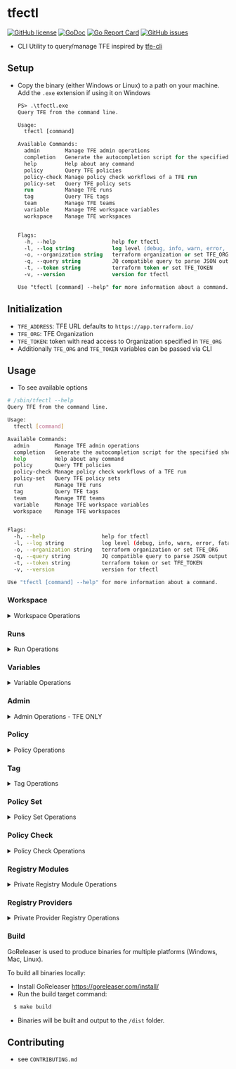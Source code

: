 # tfectl
[![GitHub license](https://img.shields.io/github/license/AGLEnergyPublic/tfectl.svg)](https://github.com/AGLEnergyPublic/tfectl/blob/main/LICENSE)
[![GoDoc](https://godoc.org/github.com/AGLEnergyPublic/tfectl?status.svg)](https://godoc.org/github.com/AGLEnergyPublic/tfectl)
[![Go Report Card](https://goreportcard.com/badge/github.com/AGLEnergyPublic/tfectl)](https://goreportcard.com/report/github.com/AGLEnergyPublic/tfectl)
[![GitHub issues](https://img.shields.io/github/issues/AGLEnergyPublic/tfectl.svg)](https://github.com/AGLEnergyPublic/tfectl/issues)

* CLI Utility to query/manage TFE inspired by [tfe-cli](https://github.com/rgreinho/tfe-cli)

## Setup
* Copy the binary (either Windows or Linux) to a path on your machine. Add the `.exe` extension if using it on Windows
  ```ps
  PS> .\tfectl.exe
  Query TFE from the command line.

  Usage:
    tfectl [command]

  Available Commands:
    admin        Manage TFE admin operations
    completion   Generate the autocompletion script for the specified shell
    help         Help about any command
    policy       Query TFE policies
    policy-check Manage policy check workflows of a TFE run
    policy-set   Query TFE policy sets
    run          Manage TFE runs
    tag          Query TFE tags
    team         Manage TFE teams
    variable     Manage TFE workspace variables
    workspace    Manage TFE workspaces


  Flags:
    -h, --help                  help for tfectl
    -l, --log string            log level (debug, info, warn, error, fatal, panic)
    -o, --organization string   terraform organization or set TFE_ORG
    -q, --query string          JQ compatible query to parse JSON output
    -t, --token string          terraform token or set TFE_TOKEN
    -v, --version               version for tfectl

  Use "tfectl [command] --help" for more information about a command.
  ```

## Initialization
* `TFE_ADDRESS`: TFE URL defaults to `https://app.terraform.io/`
* `TFE_ORG`: TFE Organization
* `TFE_TOKEN`: token with read access to Organization specified in `TFE_ORG`
* Additionally `TFE_ORG` and `TFE_TOKEN` variables can be passed via CLI

## Usage
* To see available options
```bash
# /sbin/tfectl --help
Query TFE from the command line.

Usage:
  tfectl [command]

Available Commands:
  admin        Manage TFE admin operations
  completion   Generate the autocompletion script for the specified shell
  help         Help about any command
  policy       Query TFE policies
  policy-check Manage policy check workflows of a TFE run
  policy-set   Query TFE policy sets
  run          Manage TFE runs
  tag          Query TFE tags
  team         Manage TFE teams
  variable     Manage TFE workspace variables
  workspace    Manage TFE workspaces


Flags:
  -h, --help                  help for tfectl
  -l, --log string            log level (debug, info, warn, error, fatal, panic)
  -o, --organization string   terraform organization or set TFE_ORG
  -q, --query string          JQ compatible query to parse JSON output
  -t, --token string          terraform token or set TFE_TOKEN
  -v, --version               version for tfectl

Use "tfectl [command] --help" for more information about a command.
```

### Workspace
<details>
    <summary>Workspace Operations</summary>

* #### List
  * Run with no arguments to return the following for all workspaces in the Org

    | **Field**         | **Description**                                             | **Type** |
    |-------------------|-------------------------------------------------------------|----------|
    | name              | Name of the workspace                                       | string   |
    | id                | ID of the workspace                                         | string   |
    | locked            | Status of the workspace                                     | bool     |
    | execution_mode    | Whether the workspace runs remotely, locally or on an agent | string   |
    | terraform_version | Version of Terraform CLI running in the workspace           | string   |
    | tags              | List of tags against workspace                              | list     |

  * Run with `--filter`, which takes a workspace name or a substring of a name to get a filtered list of workspaces
 
  ```bash
    $ tfectl workspace list --filter workspace-1
    [
      {
        "name": "workspace-1",
        "id": "ws-RZP914jsX1Hmc9Yo"
        "locked": false,
        "execution_mode": "remote",
        "terraform_version": "1.3.0"
        "tags": [
            "tag:1",
            "tag:2"
        ]
      }
    ]
  ```

  * The `--filter` flag supports filtering by workspace tags using a prefix of `tags|`

  ```bash
    $ tfectl workspace list --filter "tags|tag:1,tag:2"
    [
      {
        "name": "workspace-1",
        "id": "ws-RZP914jsX1Hmc9Yo"
        "locked": false,
        "execution_mode": "remote",
        "terraform_version": "1.3.0"
        "tags": [
            "tag:1",
            "tag:2"
        ]
      },
      {
        "name": "workspace-2",
        "id": "ws-eLcff9y8r8bRBYfj"
        "locked": false,
        "execution_mode": "remote",
        "terraform_version": "1.3.7"
        "tags": [
            "tag:1",
            "tag:2"
        ]
      }
    ]
  ```

  * Run with the `--detail` flag to return the following details
    NOTE: This task takes a long time, it rate-limited and it is recommended to run it with the `--filter` argument

    | **Field**                  | **Description**                                                     | **Type** |
    |----------------------------|---------------------------------------------------------------------|----------|
    | name                       | Name of the workspace                                               | string   |
    | id                         | ID of the workspace                                                 | string   |
    | locked                     | Status of the workspace                                             | bool     |
    | execution_mode             | Whether the workspace runs remotely, locally or on an agent         | string   |
    | terraform_version          | Version of Terraform CLI running in the workspace                   | string   |
    | tags                       | List of tags against workspace                                      | list     |
    | created_days_ago           | How many days ago this workspace was created                        | string   |
    | updated_days_ago           | How many days ago this workspace was updated                        | string   |
    | last_remote_run_days_ago   | How many days ago was a remote run performed in this workspace      | string   |
    | last_state_update_days_ago | How many days ago was the terraform state updated in this workspace | string   |
    | average_run_duration       | Average duration, in seconds, of a planned-and-applied run          | string   |

 
  ```bash 
    $ tfectl workspace list --filter workspace-1 --detail
    [
      {
        "name": "workspace-1",
        "id": "ws-RZP914jsX1Hmc9Yo",
        "locked": false,
        "terraform_version": "1.3.0",
        "tags": [
            "tag:1",
            "tag:2"
        ]
        "created_days_ago": "819.167082",
        "updated_days_ago": "2.279692",
        "last_remote_run_days_ago": "2.281231",
        "last_state_update_days_ago": "30.174812",
        "average_run_duration": "16.334562"
      }
    ]
  ```
* #### Lock/Unlock
  * Run with a comma-separated string of workspaceIDs or a workspaceName filter (mutually exclusive)

  ```bash
    $ tfectl workspace lock --ids ws-SxWNNcYPkLD48ZC7
    [
      {
        "id": "ws-SxWNNcYPkLD48ZC7",
        "locked": true,
        "name": "test-workspace-1"
      }
    ] 
  ```

  * Operation can be run against a workspace that is already locked
  ```bash
    $ tfectl workspace lock --filter dev-workspace
    [
      {
        "id": "ws-5xUNCXVKrryoPcEp",
        "locked": true,
        "name": "dev-workspace"
      }
    ]
  ```

  * Optionally the `lock` operation takes a `--reason` argument
* #### Lock All/ Unlock All
  * Locks/Unlocks all workspaces in the specified org

  ```bash
    $ tfectl workspace lockall
    [
      {
        "id": "ws-SxWNNcYPkLD48ZC7",
        "locked": true,
        "name": "test-workspace-1"
      },
      {
        "id": "ws-LXkPCWnJKJ1FSgjs",
        "locked": true,
        "name": "uat-workspace"
      },
      {
        "id": "ws-E9o8VitHDAvCp3wj",
        "locked": true,
        "name": "uat-2-workspace"
      },
      {
        "id": "ws-5xUNCXVKrryoPcEp",
        "locked": true,
        "name": "dev-workspace"
      }
    ]
  ```
</details>

### Runs
<details>
    <summary>Run Operations</summary>

* `run` sub-command lets you manage runs against one or more workspaces
* #### List run
  * List runs in workspace specified by workspaceID
  * `--status` refers to valid [Run.Status](https://developer.hashicorp.com/terraform/enterprise/api-docs/run#run-states) attributes 
  * `--operation` refers to valid [Run.Operation](https://developer.hashicorp.com/terraform/enterprise/api-docs/run#run-operations) attributes

  ```bash
    $ tfectl run list --workspace-id ws-NMH66XMnUeF8duTx --status "policy_checked"
    [
        {
            "id": "run-zQFc5h2uPhEWW9Sr",
            "status": "policy_checked",
            "workspace_id": "ws-NMH66XMnUeF8duTx",
            "workspace_name": "tfc-infra-workspace",
            "run_duration": "54.476822"
        }
    ]
  ```

* #### Bulk Queue
  * Bulk queue plans against one or many workspaces
 
  ```bash
    $ tfectl run queue --filter workspace-sandbox
    [
      {
        "id": "run-pX9Lrq5KCrsgCYFH",
        "workspace_id": "ws-DpeRu7KpazXEWKoJ",
        "workspace_name": "workspace-sandbox",
        "status": "pending",
        "run_duration": "NA"
      }
    ]
  ```

* #### Apply runs
  * Apply pending plans - takes a comma-separated-string of runIDs

  ```bash
    $ tfectl run apply --ids run-UowKQd1cF7bgNfCp
    [
      {
        "id": "run-UowKQd1cF7bgNfCp",
        "workspace_id": "ws-N2qoyJxF1TkfeRYy",
        "workspace_name": "test-workspace-2",
        "status": "applying",
        "run_duration": "NA"
      }
    ]
  ```

* #### Query runs
  * Query/Get run-details from runIDs

  ```bash
    $ tfectl run get --ids run-UowKQd1cF7bgNfCp
    [
      {
        "id": "run-UowKQd1cF7bgNfCp",
        "workspace_id": "ws-N2qoyJxF1TkfeRYy",
        "workspace_name": "test-workspace-2",
        "status": "applied",
        "run_duration": "180.452271"
      }
    ]
  ```
</details>

### Variables
<details>
    <summary>Variable Operations</summary>

* CRUD operations on workspace variables
* #### Query/List workspace variables
  ```bash
    $ tfectl variable list --workspace-filter workspace-sandbox
    [
      {
        "workspace_id": "ws-DpeRu7KpazXEWKoJ",
        "workspace_name": "workspace-sandbox",
        "variables": [
          {
            "id": "var-RH7Q9pyD8gtgabtz",
            "key": "WORKSPACE_VAR_1",
            "value": "",
            "description": "",
            "category": "env",
            "hcl": false,
            "sensitive": false
          },
          {
            "id": "var-wQutb5uQeSb4SwRn",
            "key": "workspace_tf_var",
            "value": "",
            "description": "",
            "category": "terraform",
            "hcl": false,
            "sensitive": true
          },
          {
            "id": "var-cSB5E11TRewuyfd9",
            "key": "WORKSPACE_VAR_2",
            "value": "",
            "description": "",
            "category": "env",
            "hcl": false,
            "sensitive": false
          },
          {
            "id": "var-SP4Lcue83mCKVvHW",
            "key": "WORKSPACE_SECRET_VAR",
            "value": "",
            "description": "",
            "category": "env",
            "hcl": false,
            "sensitive": true
          }
        ]
      }
    ]
  ```

* #### Create new workspace variable
  ```bash
    $ tfectl variable create --workspace-id ws-DpeRu7KpazXEWKoJ --description "test" --key "testCLI" --value "testCLI value" --sensitive true --type terraform --hcl
    {
      "id": "var-uCgZrzkPhis6qXTS",
      "key": "testCLI",
      "value": "",
      "description": "test",
      "category": "terraform",
      "hcl": true,
      "sensitive": true
    }
  ```
* #### Update existing workspace variable
  ```bash
    $ tfectl variable update --variable-id var-uCgZrzkPhis6qXTS --workspace-id ws-DpeRu7KpazXEWKoJ --value "test CLI Value 2" --key "testCLI" --hcl --sensitive true
    {
      "id": "var-uCgZrzkPhis6qXTS",
      "key": "testCLI",
      "value": "",
      "description": "Variable Updated by tfectl",
      "category": "terraform",
      "hcl": true,
      "sensitive": true
    }
  ```
* #### Delete existing workspace variable
  ```bash
    $ tfectl variable delete --variable-id var-uCgZrzkPhis6qXTS --workspace-id ws-DpeRu7KpazXEWKoJ
    # Returns current variables (similar to variable list)
    [
      {
        "workspace_id": "ws-DpeRu7KpazXEWKoJ",
        "workspace_name": "workspace-sandbox",
        "variables": [
          {
            "id": "var-RH7Q9pyD8gtgabtz",
            "key": "WORKSPACE_VAR_1",
            "value": "",
            "description": "",
            "category": "env",
            "hcl": false,
            "sensitive": false
          },
          {
            "id": "var-wQutb5uQeSb4SwRn",
            "key": "workspace_tf_var",
            "value": "",
            "description": "",
            "category": "terraform",
            "hcl": false,
            "sensitive": true
          },
          {
            "id": "var-cSB5E11TRewuyfd9",
            "key": "WORKSPACE_VAR_2",
            "value": "",
            "description": "",
            "category": "env",
            "hcl": false,
            "sensitive": false
          },
          {
            "id": "var-SP4Lcue83mCKVvHW",
            "key": "WORKSPACE_SECRET_VAR",
            "value": "",
            "description": "",
            "category": "env",
            "hcl": false,
            "sensitive": true
          }
        ]
      }
    ]
  ```

* #### Create variables from file
  ```bash
    $ tfectl variable create from-file --file variables.json --workspace-id ws-DpeRu7KpazXEWKoJ
    [
      {
        "id": "var-oDNV14eJf9ijjcc2",
        "key": "test1",
        "value": "value1",
        "description": "Test Variable 1",
        "category": "env",
        "hcl": false,
        "sensitive": false
      },
      {
        "id": "var-e1vFqg3ooToLi5xR",
        "key": "test2",
        "value": "",
        "description": "Test Variable 2 - sensitive",
        "category": "env",
        "hcl": false,
        "sensitive": true
      }
    ]
  ```
</details>

### Admin
<details>
    <summary>Admin Operations - TFE ONLY</summary>

* Perform Admin operations supported by the TFE Admin API.
* NOTE: Admin settings are only available in Terraform Enterprise.

* #### Runs
  * #### List - Lists Runs filtered on run status - querying the `admin/runs` endpoint
  ```bash
    $ tfectl admin run list --filter "plan_queued" --query '.[] | .id'
    [
        "run-4LuSKSss9KH2NAPN",
        "run-HCL7LVz67hVHEgsx",
        "run-ozEfahr1YrDQNokG",
        "run-hqWdU7BMuQPpqFrE",
        "run-BstJ5RJKFGmYnCni",
        "run-7WCMcDf8GZxYGqjN",
        "run-ZtzW7Xb5k6cfmgNK",
        "run-WC4q9Ec3vernx7Sc",
        "run-q9Lak8i1rzS5mXFU",
        "run-gbJyJAT89tzC2ziz",
        "run-MLMzcUuoSZL8Tz8C",
        "run-nbSKBf9CLRjPbj1q",
        "run-faqeyLU2VMBcHPJQ",
        "run-hB6RqJtY1SuGWsHF",
        "run-6HaUc4T31yZsENmC",
        "run-vPvYHNrjBCD6Y3ke",
        "run-ENdFcVpEp2AMLxNr",
        "run-kxgmgdReVzrVopVG"
    ]
  ```
  * #### Force-Cancel - Force cancels runIDs
  ```bash
    $ tfectl admin run force-cancel --ids run-UFaNv3rz5XnzPhCh
    [
        {
            "id": "run-UFaNv3rz5XnzPhCh",
            "workspace_id": "ws-ojAyfT3ar4oXt3eA",
            "workspace_name": "workspace-infrastructure-production",
            "status": "cancelling"
        }
    ]
  ```
</details>

### Policy
<details>
    <summary>Policy Operations</summary>

* Query policies in TFE/TFC

* #### List
  ```bash
    $ tfectl policy list --filter "production-tagging"
    [
      {
        "id": "pol-5Qgo4h2mp2z68u3N",
        "name": "production-tagging",
        "kind": "sentinel",
        "enforce": "hard-mandatory",
        "policy_set_count": 1
      }
    ]
  ```
</details>

### Tag
<details>
    <summary>Tag Operations</summary>

* Query Organization tag information in TFE/TFC

* #### List
  * The `--filter` flag takes a comma separated list of workspaceIds, and returns a list of all organization tags excluding the tags associated with these workspaces
  ```bash
    $ tfectl tag list --filter ws-ojAyfT3ar4oXt3eA
	[
		{
			"name": "tag:infrastructure",
			"id": "tag-kuyrvHJPWUNY6BCG",
			"instance_count": 1
		},
		{
			"name": "tag:application1",
			"id": "tag-X8oXEEMsNoU61D99",
			"instance_count": 2
		},
		{
			"name": "tag:application2",
			"id": "tag-49e9MLKrGFyLS9aT",
			"instance_count": 2
		}
	]
  ```
  * The `--search` flag returns details of the specified organization tag
  ```bash
	$ tfectl tag list --search "tag:infrastructure"
	[
		{
			"name": "tag:infrastructure",
			"id": "tag-kuyrvHJPWUNY6BCG",
			"instance_count": 1
		}
	]
  ```
</details>

### Policy Set
<details>
    <summary>Policy Set Operations</summary>
* Query policy sets in TFE/TFC

* #### 1. List
  * Lists all policy sets
  ```bash
    $ tfectl policy-set list
    [
        {
            "id": "polset-7586a2UeKeNgPD3s",
            "name": "dev-policy-set",
            "kind": "sentinel",
            "global": false,
            "workspaces": null,
            "workspace_count": 5,
            "workspace_exclusions": null,
            "projects": [
                "prj-LsSPiJnMYl7tSMZ"
            ],
            "project_count": 1,
            "policies": [
                "pol-B3pWfMyAzR2VtQI"
            ],
            "policy_count": 1
        },
        {
            "id": "polset-Q8zN9Q6TfMVs8mu",
            "name": "prod-policy-set",
            "kind": "sentinel",
            "global": false,
            "workspaces": null,
            "workspace_count": 10,
            "workspace_exclusions": null,
            "projects": [
                "prj-yOtqzR2msFUFCDx"
            ],
            "project_count": 1,
            "policies": [
                "pol-Lm0WgxPdwUm2zGE",
                "pol-crBeEEB5b8EZtaB"
            ],
            "policy_count": 2
        }
    ]
  ```
</details>

### Policy Check
<details>
    <summary>Policy Check Operations</summary>

* Examine the details of a policy check performed against a given RunID

* #### 1. Show
  * Generates the details of a policy check performed against a RunID
  ```bash
    $ tfectl policy-check show --run-id run-A8PuL0GnIeldng1
    {
        "id": "polchk-ndVuh5Y2abygp5fu",
        "result": {
            "advisory_failed": 2,
            "hard_failed": 0,
            "passed": 46,
            "result": true,
            "soft_failed": 0,
            "total_failed": 2,
            "sentinel": {
                "data": {
                    "policy-set-01": {
                        "error": null,
                        "policies": [
                            {
                                "error": null
                                # OUTPUT TRUNCATED
                            } # OUTPUT TRUNCATED
                        ] # OUTPUT TRUNCATED
                    } # OUTPUT TRUNCATED
                }
            }
        }
    }
  ```

  * To query only those checks which have failed
  ```bash
    $ tfectl policy-check show --run-id run-Wxk42edRCCLB5fMi --query '.result.sentinel.data | to_entries | .[].value.policies | .[] | select(.result|not) | .policy'
    [
        {
            "enforcement-level": "advisory",
            "name": "policy-set-01/deploy-to-approved-regions"
        },
        {
            "enforcement-level": "advisory",
            "name": "policy-set-02/iaas-allowed-vm-skus"
        }
    ]
  ```
</details>

### Registry Modules
<details>
    <summary>Private Registry Module Operations</summary>

* Query Private Modules in the Organization registry

* #### 1. List
  * List all available Modules in the Organization registry
  ```bash
    $ tfectl registry-module list --query '.[] | select(.provider == "azurerm")'
    [
        {
            "id": "mod-DHAq8Casdas32uC",
            "module_latest_version": "2.0.4",
            "name": "windows-instance",
            "namespace": "MyNamespace",
            "provider": "azurerm",
            "publishing_mechanism": "git_tag",
            "registry_name": "private",
            "status": "setup_complete",
            "test_config": true,
            "vcs_repo": "MyGHOrg/terraform-azurerm-windows-instance"
        }
    ]
  ```
</details>

### Registry Providers
<details>
    <summary>Private Provider Registry Operations</summary>

* Query Private Providers in Organization Registry

* #### 1. List
  * List all available Private Providers in the Organization Registry
  ```bash
    $ tfectl registry-provider list
    [
        {
            "id": "prov-5fws9JKkNQZDz2Gf",
            "name": "aws",
            "namespace": "MyTFCOrg",
            "registry_name": "private"
        },
        {
            "id": "prov-bGhLiwy6APQ9r4dZ",
            "name": "azure",
            "namespace": "MyTFCOrg",
            "registry_name": "private"
        }
    ]
  ```

* #### 2. Get
  * Get details of given Private provider
  ```bash
    $ tfectl registry-provider get --name aws
    {
        "id": "prov-5fws9JKkNQZDz2Gf",
        "name": "aws",
        "namespace": "MyTFCOrg",
        "registry_name": "private",
        "provider_latest_version": "5.32.2",
        "provider_platforms": [
            {
                "id": "provpltfrm-wCCMzzy91Rfdj6PW",
                "os": "linux",
                "arch": "amd64",
                "filename": "terraform-provider-awx_5.32.2_linux_amd64.zip"
            },
            {
                "id": "provpltfrm-c9jhJ2tmwEbbwuTV",
                "os": "windows",
                "arch": "amd64",
                "filename": "terraform-provider-awx_5.32.2_windows_amd64.zip"
            }
        ]
    }
  ```
</details>
    

### Build
GoReleaser is used to produce binaries for multiple platforms (Windows, Mac, Linux).

To build all binaries locally:

- Install GoReleaser https://goreleaser.com/install/
- Run the build target command:

```bash
  $ make build
```
- Binaries will be built and output to the `/dist` folder.

## Contributing
* see `CONTRIBUTING.md`
